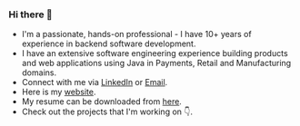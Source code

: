 ### Hi there 👋

- I'm a passionate, hands-on professional - I have 10+ years of experience in backend software development.
- I have an extensive software engineering experience building products and web applications using Java in Payments, Retail and Manufacturing domains.
- Connect with me via [LinkedIn](https://www.linkedin.com/in/dappdavid) or [Email](mailto:dappdavid99@gmail.com).
- Here is my [website](dappdavid.com).
- My resume can be downloaded from [here](https://dappdavidresume.s3.eu-north-1.amazonaws.com/David_John_Resume.pdf).
- Check out the projects that I'm working on 👇.

<!--
**dappdavid/dappdavid** is a ✨ _special_ ✨ repository because its `README.md` (this file) appears on your GitHub profile.

Here are some ideas to get you started:

- 🔭 I’m currently working on ...
- 🌱 I’m currently learning ...
- 👯 I’m looking to collaborate on ...
- 🤔 I’m looking for help with ...
- 💬 Ask me about ...
- 📫 How to reach me: ...
- 😄 Pronouns: ...
- ⚡ Fun fact: ...
-->
